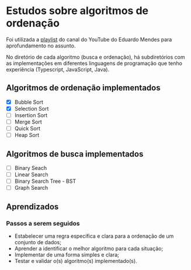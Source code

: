 # Estudos sobre algoritmos de ordenação
Foi utilizada a [playlist](https://www.youtube.com/watch?v=1q-thtEH0pM&list=PLikRnDdXnDvqL7XyNqre1heSscsBJ0nx8&pp=iAQB) do canal do YouTube do Eduardo Mendes para aprofundamento no assunto.

No diretório de cada algoritmo (busca e ordenação), há subdiretórios com as implementações em diferentes linguagens de programação que tenho experiência (Typescript, JavaScript, Java).

## Algoritmos de ordenação implementados
- [X] Bubble Sort
- [X] Selection Sort
- [ ] Insertion Sort
- [ ] Merge Sort
- [ ] Quick Sort
- [ ] Heap Sort

## Algoritmos de busca implementados
- [ ] Binary Seach
- [ ] Linear Search
- [ ] Binary Search Tree - BST
- [ ] Graph Search

## Aprendizados
### Passos a serem seguidos
- Estabelecer uma regra específica e clara para a ordenação de um conjunto de dados;
- Aprender a identificar o melhor algoritmo para cada situação;
- Implementar de uma forma simples e clara;
- Testar e validar o(s) algoritmo(s) implementado(s).